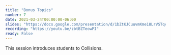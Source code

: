 ```yaml
---
title: "Bonus Topics"
number: 7
date: 2021-03-24T00:00:00-06:00
slides: "https://docs.google.com/presentation/d/1bZtKJCuuvmKme18LrVSTqcRB9oAn8gNbmc_PT4DxJGI/edit?usp=sharing"
recording: "https://youtu.be/zbtBZTeowPI"
ready: False
---
```


This session introduces students to Collisions. 